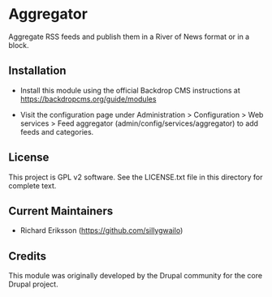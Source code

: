 Aggregator
======================

Aggregate RSS feeds and publish them in a River of News format or in 
a block.

Installation
------------

- Install this module using the official Backdrop CMS instructions at
  https://backdropcms.org/guide/modules

- Visit the configuration page under Administration > Configuration > 
  Web services > Feed aggregator (admin/config/services/aggregator) to 
  add feeds and categories.

License
-------

This project is GPL v2 software. See the LICENSE.txt file in this directory for
complete text.

Current Maintainers
-------------------

- Richard Eriksson (https://github.com/sillygwailo)

Credits
-------

This module was originally developed by the Drupal community for the core
Drupal project.